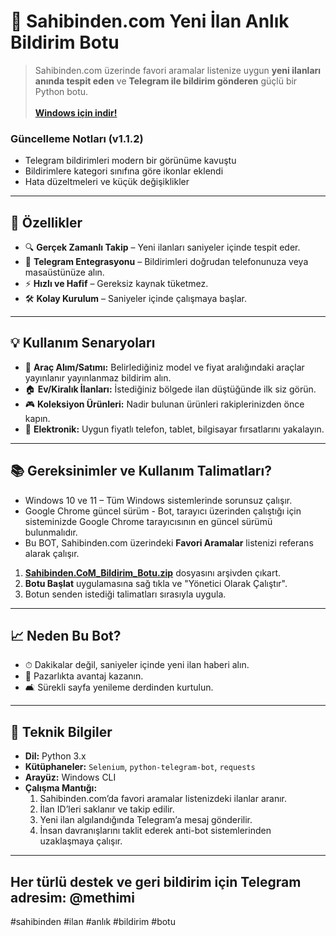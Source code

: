 # 📢 Sahibinden.com Yeni İlan Anlık Bildirim Botu
> Sahibinden.com üzerinde favori aramalar listenize uygun **yeni ilanları anında tespit eden** ve **Telegram ile bildirim gönderen** güçlü bir Python botu.
<br><br>
**<a href="https://github.com/methimi/Sahibinden.CoM-yeni-ilan-anlik-bildirim-botu/releases/download/Sahibinden.CoM_Bildirim_Botu/Sahibinden.CoM_Bildirim_Botu.zip">Windows için indir!</a>**
### Güncelleme Notları (v1.1.2)
- Telegram bildirimleri modern bir görünüme kavuştu
- Bildirimlere kategori sınıfına göre ikonlar eklendi
- Hata düzeltmeleri ve küçük değişiklikler
  
---

## 🚀 Özellikler
- 🔍 **Gerçek Zamanlı Takip** – Yeni ilanları saniyeler içinde tespit eder.    
- 📲 **Telegram Entegrasyonu** – Bildirimleri doğrudan telefonunuza veya masaüstünüze alın.  
- ⚡ **Hızlı ve Hafif** – Gereksiz kaynak tüketmez.  
- 🛠 **Kolay Kurulum** – Saniyeler içinde çalışmaya başlar.

---

## 💡 Kullanım Senaryoları
- 🚗 **Araç Alım/Satımı:** Belirlediğiniz model ve fiyat aralığındaki araçlar yayınlanır yayınlanmaz bildirim alın.  
- 🏠 **Ev/Kiralık İlanları:** İstediğiniz bölgede ilan düştüğünde ilk siz görün.  
- 🎮 **Koleksiyon Ürünleri:** Nadir bulunan ürünleri rakiplerinizden önce kapın.  
- 📱 **Elektronik:** Uygun fiyatlı telefon, tablet, bilgisayar fırsatlarını yakalayın.

---

## 📚 Gereksinimler ve Kullanım Talimatları?
- Windows 10 ve 11 – Tüm Windows sistemlerinde sorunsuz çalışır.
- Google Chrome güncel sürüm - Bot, tarayıcı üzerinden çalıştığı için sisteminizde Google Chrome tarayıcısının en güncel sürümü bulunmalıdır.
- Bu BOT, Sahibinden.com üzerindeki **Favori Aramalar** listenizi referans alarak çalışır. 

1. **<a href="https://github.com/methimi/Sahibinden.CoM-yeni-ilan-anlik-bildirim-botu/releases/download/Sahibinden.CoM_Bildirim_Botu/Sahibinden.CoM_Bildirim_Botu.zip">Sahibinden.CoM_Bildirim_Botu.zip</a>** dosyasını arşivden çıkart.
2. **Botu Başlat** uygulamasına sağ tıkla ve "Yönetici Olarak Çalıştır".
3. Botun senden istediği talimatları sırasıyla uygula.

---

## 📈 Neden Bu Bot?
- ⏱ Dakikalar değil, saniyeler içinde yeni ilan haberi alın.
- 🤝 Pazarlıkta avantaj kazanın.
- 🛋 Sürekli sayfa yenileme derdinden kurtulun.

---
## 🔧 Teknik Bilgiler
- **Dil:** Python 3.x  
- **Kütüphaneler:** `Selenium`, `python-telegram-bot`, `requests`
- **Arayüz:** Windows CLI
- **Çalışma Mantığı:**  
  1. Sahibinden.com’da favori aramalar listenizdeki ilanlar aranır. 
  2. İlan ID’leri saklanır ve takip edilir.  
  3. Yeni ilan algılandığında Telegram’a mesaj gönderilir.
  4. İnsan davranışlarını taklit ederek anti-bot sistemlerinden uzaklaşmaya çalışır.

---

## Her türlü destek ve geri bildirim için Telegram adresim: @methimi

#sahibinden #ilan #anlık #bildirim #botu
